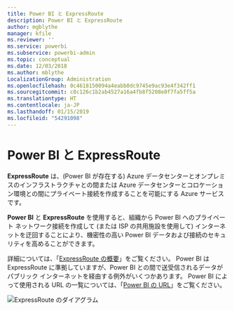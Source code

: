 ```yaml
---
title: Power BI と ExpressRoute
description: Power BI と ExpressRoute
author: mgblythe
manager: kfile
ms.reviewer: ''
ms.service: powerbi
ms.subservice: powerbi-admin
ms.topic: conceptual
ms.date: 12/03/2018
ms.author: mblythe
LocalizationGroup: Administration
ms.openlocfilehash: 0c4618150094a4eabb0dc9745e9ac93e4f342ff1
ms.sourcegitcommit: c8c126c1b2ab4527a16a4fb8f5208e0f7fa5ff5a
ms.translationtype: HT
ms.contentlocale: ja-JP
ms.lasthandoff: 01/15/2019
ms.locfileid: "54291098"
---
```

# <a name="power-bi-and-expressroute"></a>Power BI と ExpressRoute

**ExpressRoute** は、(Power BI が存在する) Azure データセンターとオンプレミスのインフラストラクチャとの間または Azure データセンターとコロケーション環境との間にプライベート接続を作成することを可能にする Azure サービスです。

**Power BI** と **ExpressRoute** を使用すると、組織から Power BI へのプライベート ネットワーク接続を作成して (または ISP の共用施設を使用して) インターネットを迂回することにより、機密性の高い Power BI データおよび接続のセキュリティを高めることができます。

詳細については、「[ExpressRoute の概要](/azure/expressroute/expressroute-introduction)」をご覧ください。 Power BI は ExpressRoute に準拠していますが、Power BI との間で送受信されるデータがパブリック インターネットを経由する例外がいくつかあります。 Power BI によって使用される URL の一覧については、「[Power BI の URL](power-bi-whitelist-urls.md)」をご覧ください。

![ExpressRoute のダイアグラム](media/service-admin-power-bi-expressroute/pbi_expressroute_1.png)